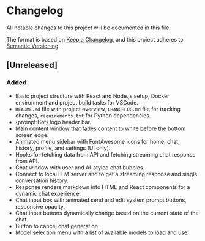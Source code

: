 # Changelog

All notable changes to this project will be documented in this file.

The format is based on [Keep a Changelog](https://keepachangelog.com/en/1.1.0/),
and this project adheres to [Semantic Versioning](https://semver.org/spec/v2.0.0.html).

## [Unreleased]

### Added

- Basic project structure with React and Node.js setup, Docker environment and project build tasks for VSCode.
- `README.md` file with project overview, `CHANGELOG.md` file for tracking changes, `requirements.txt` for Python dependencies.
- {prompt:Bot} logo header bar.
- Main content window that fades content to white before the bottom screen edge.
- Animated menu sidebar with FontAwesome icons for home, chat, history, profile, and settings (UI only).
- Hooks for fetching data from API and fetching streaming chat response from API.
- Chat window with user and AI-styled chat bubbles.
- Connect to local LLM server and to get a streaming response and single conversation history.
- Response renders markdown into HTML and React components for a dynamic chat experience.
- Chat input box with animated send and edit system prompt buttons, responsive opacity.
- Chat input buttons dynamically change based on the current state of the chat.
- Button to cancel chat generation.
- Model selection menu with a list of available models to load and use.
